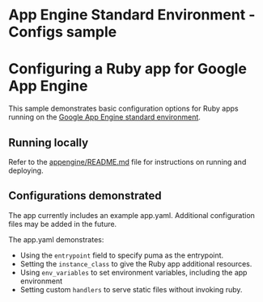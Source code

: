 # App Engine Standard Environment - Configs sample

# Configuring a Ruby app for Google App Engine

This sample demonstrates basic configuration options for Ruby apps running on
the [Google App Engine standard environment](https://cloud.google.com/appengine).

## Running locally

Refer to the [appengine/README.md](../../README.md) file for instructions on
running and deploying.

## Configurations demonstrated

The app currently includes an example app.yaml. Additional configuration files
may be added in the future.

The app.yaml demonstrates:

* Using the `entrypoint` field to specify puma as the entrypoint.
* Setting the `instance_class` to give the Ruby app additional resources.
* Using `env_variables` to set environment variables, including the app
  environment
* Setting custom `handlers` to serve static files without invoking ruby.
